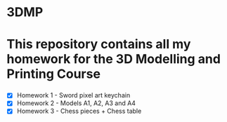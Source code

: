 # 3DMP

# This repository contains all my homework for the 3D Modelling and Printing Course

###

  - [x] Homework 1 - Sword pixel art keychain
  - [x] Homework 2 - Models A1, A2, A3 and A4
  - [x] Homework 3 - Chess pieces + Chess table
